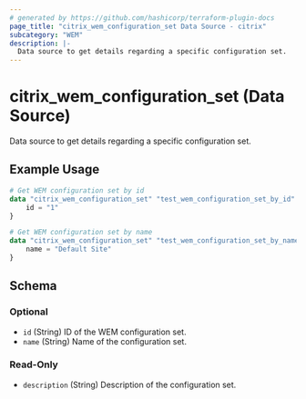 ```yaml
---
# generated by https://github.com/hashicorp/terraform-plugin-docs
page_title: "citrix_wem_configuration_set Data Source - citrix"
subcategory: "WEM"
description: |-
  Data source to get details regarding a specific configuration set.
---
```


# citrix_wem_configuration_set (Data Source)

Data source to get details regarding a specific configuration set.

## Example Usage

```terraform
# Get WEM configuration set by id
data "citrix_wem_configuration_set" "test_wem_configuration_set_by_id" {
    id = "1"
}

# Get WEM configuration set by name
data "citrix_wem_configuration_set" "test_wem_configuration_set_by_name" {
    name = "Default Site"
}
```

<!-- schema generated by tfplugindocs -->
## Schema

### Optional

- `id` (String) ID of the WEM configuration set.
- `name` (String) Name of the configuration set.

### Read-Only

- `description` (String) Description of the configuration set.
